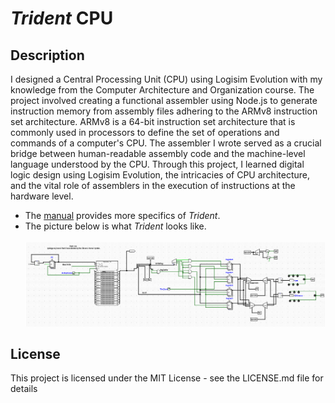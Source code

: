 # *Trident* CPU
## Description
I designed a Central Processing Unit (CPU) using Logisim Evolution with my knowledge from the Computer Architecture and Organization course. The project involved creating a functional assembler using Node.js to generate instruction memory from assembly files adhering to the ARMv8 instruction set architecture. ARMv8 is a 64-bit instruction set architecture that is commonly used in processors to define the set of operations and commands of a computer's CPU. The assembler I wrote served as a crucial bridge between human-readable assembly code and the machine-level language understood by the CPU. Through this project, I learned digital logic design using Logisim Evolution, the intricacies of CPU architecture, and the vital role of assemblers in the execution of instructions at the hardware level.
<br>
- The [manual](https://github.com/Ryantron/virtual-cpu/blob/main/TridentManual.pdf) provides more specifics of *Trident*.
- The picture below is what *Trident* looks like.
<br><br>
![trident-spec.png](https://github.com/Ryantron/virtual-cpu/blob/main/trident-spec.png)
## License
This project is licensed under the MIT License - see the LICENSE.md file for details
